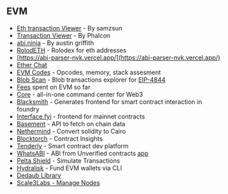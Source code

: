 ## EVM

*   [Eth transaction Viewer](https://tx.eth.samczsun.com/) - By samzsun
*   [Transaction Viewer](https://phalcon.blocksec.com/) - By Phalcon
*   [abi.ninja](https://abi.ninja/) - By austin griffith
*   [RolodETH](https://github.com/verynifty/RolodETH) - Rolodex for eth addresses
*   [https://abi-parser-nvk.vercel.app/](https://abi-parser-nvk.vercel.app/)
*   [Ether Chat](https://github.com/nhatminh12369/etherchat)
*   [EVM Codes](https://www.evm.codes/) - Opcodes, memory, stack assesment
*   [Blob Scan](https://www.blobscan.com/) - Blob transactions explorer for [EIP-4844](https://www.eip4844.com/)
*   [Fees](https://fees.wtf/) spent on EVM so far
*   [Core](https://core.app) - all-in-one command center for Web3
*   [Blacksmith](https://github.com/blacksmith-eth/blacksmith) - Generates frontend for smart contract interaction in foundry
*   [Interface.fyi](https://www.interface.fyi/) - frontend for mainnet contracts
*   [Basement](https://basement.dev/) - API to fetch on chain data
*   [Nethermind](https://github.com/NethermindEth/warp/) - Convert solidity to Cairo
*   [Blocktorch](https://app.blocktorch.xyz/) - Contract Insights
*   [Tenderly](https://tenderly.co/) - Smart contract dev platform
*   [WhatsABI](https://github.com/shazow/whatsabi) - ABI from Unverified contracts [app](https://abi.w1nt3r.xyz/)
*   [Pelta Shield](https://pelta.tech/) - Simulate Transactions
*   [Hydralisk](https://github.com/paulpierre/hydralisk) - Fund EVM wallets via CLI
*   [Dedaub Library](https://library.dedaub.com/)
*   [Scale3Labs - Manage Nodes](https://www.scale3labs.com/)

